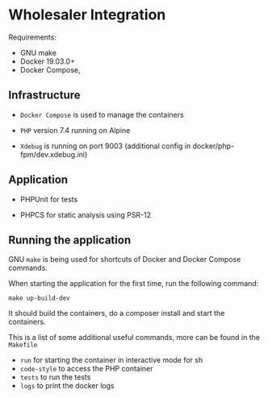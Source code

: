 # Wholesaler Integration 

Requirements: 
 - GNU make
 - Docker 19.03.0+ 
 - Docker Compose, 

## Infrastructure
 - `Docker Compose` is used to manage the containers

 - `PHP` version 7.4 running on Alpine

 - `Xdebug` is running on port 9003 (additional config in docker/php-fpm/dev.xdebug.ini)

## Application
 - PHPUnit for tests

 - PHPCS for static analysis using PSR-12

## Running the application
GNU `make` is being used for shortcuts of Docker and Docker Compose commands.

When starting the application for the first time, run the following command:

`make up-build-dev`

It should build the containers, do a composer install and start the containers. 

This is a list of some additional useful commands, more can be found in the `Makefile` 
 - `run` for starting the container in interactive mode for sh
 - `code-style` to access the PHP container
 - `tests` to run the tests
 - `logs` to print the docker logs